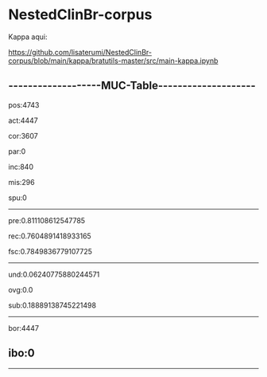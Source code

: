 # NestedClinBr-corpus

Kappa aqui:

https://github.com/lisaterumi/NestedClinBr-corpus/blob/main/kappa/bratutils-master/src/main-kappa.ipynb

-------------------MUC-Table--------------------
------------------------------------------------
pos:4743

act:4447

cor:3607

par:0

inc:840

mis:296

spu:0

------------------------------------------------
pre:0.811108612547785

rec:0.7604891418933165

fsc:0.7849836779107725

------------------------------------------------
und:0.06240775880244571

ovg:0.0

sub:0.18889138745221498

------------------------------------------------
bor:4447

ibo:0
------------------------------------------------

------------------------------------------------
